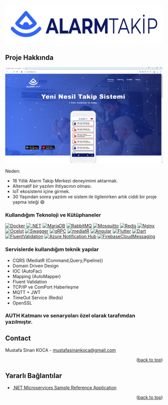 <!-- Improved compatibility of back to top link: See: https://github.com/othneildrew/Best-README-Template/pull/73 -->
<a name="readme-top"></a>
<!--
*** Thanks for checking out the Best-README-Template. If you have a suggestion
*** that would make this better, please fork the repo and create a pull request
*** or simply open an issue with the tag "enhancement".
*** Don't forget to give the project a star!
*** Thanks again! Now go create something AMAZING! :D
-->



<!-- PROJECT SHIELDS -->
<!--
*** I'm using markdown "reference style" links for readability.
*** Reference links are enclosed in brackets [ ] instead of parentheses ( ).
*** See the bottom of this document for the declaration of the reference variables
*** for contributors-url, forks-url, etc. This is an optional, concise syntax you may use.
*** https://www.markdownguide.org/basic-syntax/#reference-style-links
-->
<!--
[![Contributors][contributors-shield]][contributors-url]
[![Forks][forks-shield]][forks-url]
[![Stargazers][stars-shield]][stars-url]
[![Issues][issues-shield]][issues-url]
[![MIT License][license-shield]][license-url]
[![LinkedIn][linkedin-shield]][linkedin-url]
-->


<!-- PROJECT LOGO -->
<br />
<div align="center">
  <a href="https://alarmtakip.com">
    <img src="images/logo.png" alt="Logo" >
  </a>

 <!-- <h3 align="center">Best-README-Template</h3>

  <p align="center">
    An awesome README template to jumpstart your projects!
    <br />
    <a href="https://github.com/othneildrew/Best-README-Template"><strong>Explore the docs »</strong></a>
    <br />
    <br />
    <a href="https://github.com/othneildrew/Best-README-Template">View Demo</a>
    ·
    <a href="https://github.com/othneildrew/Best-README-Template/issues">Report Bug</a>
    ·
    <a href="https://github.com/othneildrew/Best-README-Template/issues">Request Feature</a>
  </p> -->
</div>



<!-- TABLE OF CONTENTS
<details>
  <summary>Table of Contents</summary>
  <ol>
    <li>
      <a href="#about-the-project">About The Project</a>
      <ul>
        <li><a href="#built-with">Built With</a></li>
      </ul>
    </li>
    <li>
      <a href="#getting-started">Getting Started</a>
      <ul>
        <li><a href="#prerequisites">Prerequisites</a></li>
        <li><a href="#installation">Installation</a></li>
      </ul>
    </li>
    <li><a href="#usage">Usage</a></li>
    <li><a href="#roadmap">Roadmap</a></li>
    <li><a href="#contributing">Contributing</a></li>
    <li><a href="#license">License</a></li>
    <li><a href="#contact">Contact</a></li>
    <li><a href="#acknowledgments">Acknowledgments</a></li>
  </ol>
</details>-->



<!-- ABOUT THE PROJECT -->
## Proje Hakkında

[![Product Name Screen Shot][product-screenshot]](https://alarmtakip.com)



Neden:
* 16 Yıllık Alarm Takip Merkezi deneyimimi aktarmak.
* Alternatif bir yazılım ihtiyacının olması.
* IoT ekosistemi içine girmek.
* 30 Yaşından sonra yazılım ve sistem ile ilgilenirken artık ciddi bir proje yapma isteği :smile:



### Kullandığım Teknoloji ve Kütüphaneler



[![Docker][Docker]][Docker-url]
[![.NET][.NET]][.NET-url]
[![MariaDB][MariaDB]][MariaDB-url]
[![RabbitMQ][RabbitMQ]][RabbitMQ-url]
[![Mosquitto][Mosquitto]][Mosquitto-url]
[![Redis][Redis]][Redis-url]
[![Nginx][Nginx]][Nginx-url]
[![Ocelot][Ocelot]][Ocelot-url]
[![Swagger][Swagger]][Swagger-url]
[![gRPC][gRPC]][gRPC-url]
[![mediatR][mediatR]][mediatR-url]
[![Angular][Angular]][Angular-url]
[![Flutter][Flutter]][Flutter-url]
[![Dart][Dart]][Dart-url]
[![FluentValidation][FluentValidation]][FluentValidation-url]
[![Azure Notification Hub][AzureNotificationHub]][AzureNotificationHub-url]
[![FirebaseCloudMessaging][FirebaseCloudMessaging]][FirebaseCloudMessaging-url]


### Servislerde kullandığım teknik yapılar
* CQRS (MediatR (Command,Query,Pipeline))
* Domain Driven Design
* IOC (AutoFac)
* Mapping (AutoMapper)
* Fluent Validation
* TCP/IP ve ComPort Haberleşme
* MQTT + JWT
* TimeOut Service (Redis)
* OpenSSL

### AUTH Katmanı ve senaryoları özel olarak tarafımdan yazılmıştır.

<!-- ROADMAP -->
<!--## Yol Haritası

- [x] Changelog Ekle.
- [x] Projede kullanacağın teknolojileri tespit et.
- [x] Teknolojiler ile basit uygulamalar yap yada örnek kodlar üzerinde testler gerçekleştir.
- [x] TCP/IP / Comport Katmanını hazırla.
- [x] 
- [ ] Add Additional Templates w/ Examples
- [ ] Add "components" document to easily copy & paste sections of the readme
- [ ] Multi-language Support
    - [ ] Chinese
    - [ ] Spanish

See the [open issues](https://github.com/othneildrew/Best-README-Template/issues) for a full list of proposed features (and known issues).

<p align="right">(<a href="#readme-top">back to top</a>)</p> -->



<!-- CONTACT -->
## Contact

Mustafa Sinan KOCA -  mustafasinankoca@gmail.com


<p align="right">(<a href="#readme-top">back to top</a>)</p>

<!--# Changelog

## v1.0.0

### Added or Changed
- Added this changelog :)
- Fixed typos in both templates
- Back to top links
- Added more "Built With" frameworks/libraries
- Changed table of contents to start collapsed
- Added checkboxes for major features on roadmap

### Removed

- Some packages/libraries from acknowledgements I no longer use
 -->
<!-- ACKNOWLEDGMENTS -->
## Yararlı Bağlantılar


* [.NET Microservices Sample Reference Application](https://github.com/dotnet-architecture/eShopOnContainers)


<p align="right">(<a href="#readme-top">back to top</a>)</p>



<!-- MARKDOWN LINKS & IMAGES -->
<!-- https://www.markdownguide.org/basic-syntax/#reference-style-links -->
[contributors-shield]: https://img.shields.io/github/contributors/othneildrew/Best-README-Template.svg?style=for-the-badge
[contributors-url]: https://github.com/othneildrew/Best-README-Template/graphs/contributors
[forks-shield]: https://img.shields.io/github/forks/othneildrew/Best-README-Template.svg?style=for-the-badge
[forks-url]: https://github.com/othneildrew/Best-README-Template/network/members
[stars-shield]: https://img.shields.io/github/stars/othneildrew/Best-README-Template.svg?style=for-the-badge
[stars-url]: https://github.com/othneildrew/Best-README-Template/stargazers
[issues-shield]: https://img.shields.io/github/issues/othneildrew/Best-README-Template.svg?style=for-the-badge
[issues-url]: https://github.com/othneildrew/Best-README-Template/issues
[license-shield]: https://img.shields.io/github/license/othneildrew/Best-README-Template.svg?style=for-the-badge
[license-url]: https://github.com/othneildrew/Best-README-Template/blob/master/LICENSE.txt
[linkedin-shield]: https://img.shields.io/badge/-LinkedIn-black.svg?style=for-the-badge&logo=linkedin&colorB=555
[linkedin-url]: https://linkedin.com/in/othneildrew
[product-screenshot]: images/screenshot.png

[Docker]:https://img.shields.io/badge/docker-%230db7ed.svg?style=for-the-badge&logo=docker&logoColor=white
[Docker-url]: https://docker.com/
[.NET]:https://img.shields.io/badge/.NET-5C2D91?style=for-the-badge&logo=.net&logoColor=white
[.NET-url]: https://dotnet.microsoft.com/en-us/
[RabbitMQ]:https://img.shields.io/badge/Rabbitmq-FF6600?style=for-the-badge&logo=rabbitmq&logoColor=white
[RabbitMQ-url]: https://www.rabbitmq.com
[Mosquitto]:https://img.shields.io/badge/mosquitto-%233C5280.svg?style=for-the-badge&logo=eclipsemosquitto&logoColor=white
[Mosquitto-url]: https://mosquitto.org
[Redis]:https://img.shields.io/badge/redis-%23DD0031.svg?style=for-the-badge&logo=redis&logoColor=white
[Redis-url]: https://redis.io
[Nginx]:https://img.shields.io/badge/nginx-%23009639.svg?style=for-the-badge&logo=nginx&logoColor=white
[Nginx-url]: https://www.nginx.com
[Ocelot]:https://img.shields.io/badge/ocelot.gateway-000000?style=for-the-badge&logo=ocelot&logoColor=white
[Ocelot-url]: https://github.com/threemammals/ocelot
[Swagger]:https://img.shields.io/badge/-Swagger-%23Clojure?style=for-the-badge&logo=swagger&logoColor=white
[Swagger-url]: https://swagger.io
[gRPC]:https://img.shields.io/badge/GRPC-5ac5c5?style=for-the-badge&logo=grpc&logoColor=white
[gRPC-url]: https://grpc.io
[mediatR]:https://img.shields.io/badge/MediatR-1695CA?style=for-the-badge&logo=MediatR&logoColor=white
[mediatR-url]: https://github.com/jbogard/MediatR
[Angular]:https://img.shields.io/badge/angular-%23DD0031.svg?style=for-the-badge&logo=angular&logoColor=white
[Angular-url]: https://angular.io
[Flutter]:https://img.shields.io/badge/Flutter-%2302569B.svg?style=for-the-badge&logo=Flutter&logoColor=white
[Flutter-url]: https://flutter.dev
[Dart]:https://img.shields.io/badge/dart-%230175C2.svg?style=for-the-badge&logo=dart&logoColor=white
[Dart-url]: https://dart.dev
[FluentValidation]:https://img.shields.io/badge/FluentValidation-FF0000.svg?style=for-the-badge&logo=FluentValidation&logoColor=white
[FluentValidation-url]: https://github.com/FluentValidation/FluentValidation
[AzureNotificationHub]:https://img.shields.io/badge/AzureNotificationHub-%230072C6.svg?style=for-the-badge&logo=microsoftazure&logoColor=white
[AzureNotificationHub-url]: https://azure.microsoft.com/en-us/products/notification-hubs/#overview
[FirebaseCloudMessaging]:https://img.shields.io/badge/FirebaseCloudMessaging-%23039BE5.svg?style=for-the-badge&logo=firebase
[FirebaseCloudMessaging-url]: https://firebase.google.com/docs/cloud-messaging
[MariaDB]:https://img.shields.io/badge/MariaDB-003545?style=for-the-badge&logo=mariadb&logoColor=white
[MariaDB-url]: [https://firebase.google.com/docs/cloud-messaging](https://mariadb.org)


